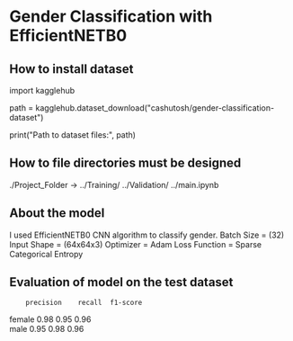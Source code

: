 # Gender Classification with EfficientNETB0 

## How to install dataset

import kagglehub

path = kagglehub.dataset_download("cashutosh/gender-classification-dataset")

print("Path to dataset files:", path)


## How to file directories must be designed

./Project_Folder ->
                 ../Training/
                 ../Validation/
                 ../main.ipynb


## About the model

I used EfficientNETB0 CNN algorithm to classify gender.
Batch Size = (32)
Input Shape = (64x64x3)
Optimizer = Adam
Loss Function = Sparse Categorical Entropy

## Evaluation of model on the test dataset

        precision    recall  f1-score  
female     0.98      0.95      0.96      
male       0.95      0.98      0.96             

    
